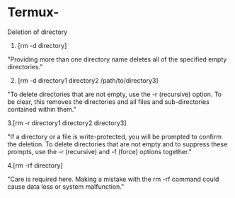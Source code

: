 # Termux-
Deletion of directory

1. [rm -d directory]

"Providing more than one directory name deletes
 all of the specified empty directories."

2. [rm -d directory1 directory2 /path/to/directory3]

"To delete directories that are not empty,
 use the -r (recursive) option.
 To be clear, this removes the directories
 and all files and sub-directories contained
 within them."

  3.[rm -r directory1 directory2 directory3]
 
  "If a directory or a file is write-protected,
   you will be prompted to confirm the deletion. 
   To delete directories that are not empty and 
   to suppress these prompts, use the -r (recursive)
   and -f (force) options together."

  4.[rm -rf directory]

  "Care is required here. Making a mistake with
   the rm -rf command could cause data loss or
   system malfunction."
 
